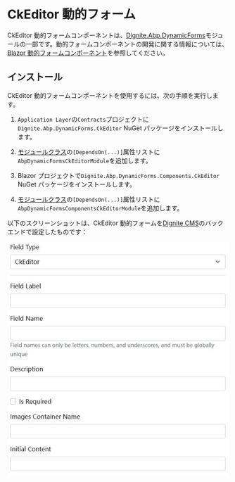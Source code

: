 # CkEditor 動的フォーム

CkEditor 動的フォームコンポーネントは、[Dignite.Abp.DynamicForms](Dynamic-Forms.md)モジュールの一部です。動的フォームコンポーネントの開発に関する情報については、[Blazor 動的フォームコンポーネント](Blazor-Dynamic-Form-Components.md)を参照してください。

## インストール

CkEditor 動的フォームコンポーネントを使用するには、次の手順を実行します。

1. `Application Layer`の`Contracts`プロジェクトに`Dignite.Abp.DynamicForms.CkEditor` NuGet パッケージをインストールします。

2. [モジュールクラス](https://docs.abp.io/en/abp/latest/Module-Development-Basics)の`[DependsOn(...)]`属性リストに`AbpDynamicFormsCkEditorModule`を追加します。

3. Blazor プロジェクトで`Dignite.Abp.DynamicForms.Components.CkEditor` NuGet パッケージをインストールします。

4. [モジュールクラス](https://docs.abp.io/en/abp/latest/Module-Development-Basics)の`[DependsOn(...)]`属性リストに`AbpDynamicFormsComponentsCkEditorModule`を追加します。

以下のスクリーンショットは、CkEditor 動的フォームを[Dignite CMS](https://dignite.com/dignite-cms)のバックエンドで設定したものです：

![Cms-Dynamic-Forms-CkEditor](images/Cms-Dynamic-Forms-CkEditor.jpg)
